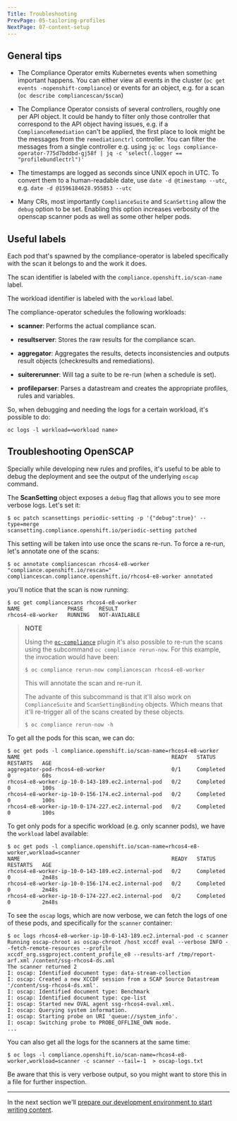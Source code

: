 ```yaml
---
Title: Troubleshooting
PrevPage: 05-tailoring-profiles
NextPage: 07-content-setup
---
```

General tips
------------

* The Compliance Operator emits Kubernetes events when something
  important happens. You can either view all events in the cluster (`oc get events
  -nopenshift-compliance`) or events for an object, e.g. for a scan
  (`oc describe compliancescan/$scan`)

* The Compliance Operator consists of several controllers, roughly
  one per API object. It could be handy to filter only those controller that correspond to
  the API object having issues, e.g. if a `ComplianceRemediation` can't be applied,
  the first place to look might be the messages from the `remediationctrl` controller.
  You can filter the messages from a single controller e.g. using `jq`:
  `oc logs compliance-operator-775d7bddbd-gj58f | jq -c 'select(.logger == "profilebundlectrl")' `

* The timestamps are logged as seconds since UNIX epoch in UTC. To convert
  them to a human-readable date, use
  `date -d @timestamp --utc`, e.g. `date -d @1596184628.955853 --utc`

* Many CRs, most importantly `ComplianceSuite` and `ScanSetting` allow
  the `debug` option to be set. Enabling this option increases verbosity
  of the openscap scanner pods as well as some other helper pods.

Useful labels
-------------

Each pod that's spawned by the compliance-operator is labeled specifically with
the scan it belongs to and the work it does.

The scan identifier is labeled with the `compliance.openshift.io/scan-name`
label.

The workload identifier is labeled with the `workload` label.

The compliance-operator schedules the following workloads:

* **scanner**: Performs the actual compliance scan.

* **resultserver**: Stores the raw results for the compliance scan.

* **aggregator**: Aggregates the results, detects inconsistencies and outputs
  result objects (checkresults and remediations).

* **suitererunner**: Will tag a suite to be re-run (when a schedule is set).

* **profileparser**: Parses a datastream and creates the appropriate profiles,
  rules and variables.

So, when debugging and needing the logs for a certain workload, it's possible
to do:

```
oc logs -l workload=<workload name>
```


Troubleshooting OpenSCAP
------------------------

Specially while developing new rules and profiles, it's useful to be able to debug the deployment
and see the output of the underlying `oscap` command.

The **ScanSetting** object exposes a `debug` flag that allows you to see more verbose logs.
Let's set it:

```
$ oc patch scansettings periodic-setting -p '{"debug":true}' --type=merge
scansetting.compliance.openshift.io/periodic-setting patched
```

This setting will be taken into use once the scans re-run. To force a re-run, let's
annotate one of the scans:

```
$ oc annotate compliancescan rhcos4-e8-worker "compliance.openshift.io/rescan="
compliancescan.compliance.openshift.io/rhcos4-e8-worker annotated
```

you'll notice that the scan is now running:

```
$ oc get compliancescans rhcos4-e8-worker
NAME               PHASE     RESULT
rhcos4-e8-worker   RUNNING   NOT-AVAILABLE
```

> **NOTE**
> 
> Using the [`oc-compliance`](https://github.com/JAORMX/oc-compliance) plugin 
> it's also possible to re-run the scans using the subcommand
> `oc compliance rerun-now`. For this example, the invocation would have been:
> 
> ```
> $ oc compliance rerun-now compliancescan rhcos4-e8-worker
> ```
> This will annotate the scan and re-run it.
> 
> The advante of this subcommand is that it'll also work on `ComplianceSuite` and
> `ScanSettingBinding` objects. Which means that it'll re-trigger all of the scans
> created by these objects.
>
> ```
> $ oc compliance rerun-now -h
> ```

To get all the pods for this scan, we can do:

```
$ oc get pods -l compliance.openshift.io/scan-name=rhcos4-e8-worker
NAME                                                READY   STATUS      RESTARTS   AGE
aggregator-pod-rhcos4-e8-worker                     0/1     Completed   0          60s
rhcos4-e8-worker-ip-10-0-143-189.ec2.internal-pod   0/2     Completed   0          100s
rhcos4-e8-worker-ip-10-0-156-174.ec2.internal-pod   0/2     Completed   0          100s
rhcos4-e8-worker-ip-10-0-174-227.ec2.internal-pod   0/2     Completed   0          100s
```

To get only pods for a specific workload (e.g. only scanner pods), we have the `workload`
label available:

```
$ oc get pods -l compliance.openshift.io/scan-name=rhcos4-e8-worker,workload=scanner
NAME                                                READY   STATUS      RESTARTS   AGE
rhcos4-e8-worker-ip-10-0-143-189.ec2.internal-pod   0/2     Completed   0          2m48s
rhcos4-e8-worker-ip-10-0-156-174.ec2.internal-pod   0/2     Completed   0          2m48s
rhcos4-e8-worker-ip-10-0-174-227.ec2.internal-pod   0/2     Completed   0          2m48s
```

To see the `oscap` logs, which are now verbose, we can fetch the logs of one of these pods,
and specifically for the `scanner` container:

```
$ oc logs rhcos4-e8-worker-ip-10-0-143-189.ec2.internal-pod -c scanner
Running oscap-chroot as oscap-chroot /host xccdf eval --verbose INFO --fetch-remote-resources --profile xccdf_org.ssgproject.content_profile_e8 --results-arf /tmp/report-arf.xml /content/ssg-rhcos4-ds.xml
The scanner returned 2
I: oscap: Identified document type: data-stream-collection
I: oscap: Created a new XCCDF session from a SCAP Source Datastream '/content/ssg-rhcos4-ds.xml'.
I: oscap: Identified document type: Benchmark
I: oscap: Identified document type: cpe-list
I: oscap: Started new OVAL agent ssg-rhcos4-oval.xml.
I: oscap: Querying system information.
I: oscap: Starting probe on URI 'queue://system_info'.
I: oscap: Switching probe to PROBE_OFFLINE_OWN mode.
...
```

You can also get all the logs for the scanners at the same time:

```
$ oc logs -l compliance.openshift.io/scan-name=rhcos4-e8-worker,workload=scanner -c scanner --tail=-1  > oscap-logs.txt
```

Be aware that this is very verbose output, so you might want to store this in a file for further
inspection.

***

In the next section we'll [prepare our development environment to start
writing content](07-content-setup.md).